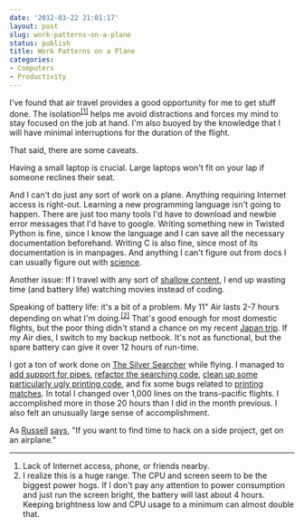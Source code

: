 ```yaml
---
date: '2012-03-22 21:01:17'
layout: post
slug: work-patterns-on-a-plane
status: publish
title: Work Patterns on a Plane
categories:
- Computers
- Productivity
---
```


I've found that air travel provides a good opportunity for me to get stuff done. The isolation<sup>[\[1\]](#ref_1)</sup> helps me avoid distractions and forces my mind to stay focused on the job at hand. I'm also buoyed by the knowledge that I will have minimal interruptions for the duration of the flight.

That said, there are some caveats.

Having a small laptop is crucial. Large laptops won't fit on your lap if someone reclines their seat. 

And I can't do just any sort of work on a plane. Anything requiring Internet access is right-out. Learning a new programming language isn't going to happen. There are just too many tools I'd have to download and newbie error messages that I'd have to google. Writing something new in Twisted Python is fine, since I know the language and I can save all the necessary documentation beforehand. Writing C is also fine, since most of its documentation is in manpages. And anything I can't figure out from docs I can usually figure out with [science](/2012/01/30/programming-we-can-do-science/).

Another issue: If I travel with any sort of [shallow content](/2011/12/04/consume-less-shallow-content), I end up wasting time (and battery life) watching movies instead of coding.

Speaking of battery life: it's a bit of a problem. My 11" Air lasts 2-7 hours depending on what I'm doing.<sup>[\[2\]](#ref_2)</sup> That's good enough for most domestic flights, but the poor thing didn't stand a chance on my recent [Japan trip](/2012/03/19/japan-trip). If my Air dies, I switch to my backup netbook. It's not as functional, but the spare battery can give it over 12 hours of run-time.

I got a ton of work done on [The Silver Searcher](https://github.com/ggreer/the_silver_searcher) while flying. I managed to [add support for pipes](https://github.com/ggreer/the_silver_searcher/commit/050ead66ee98abbfba639fd5ff7eded53c630455), [refactor the searching code](https://github.com/ggreer/the_silver_searcher/pull/16/files), [clean up some particularly ugly printing code](https://github.com/ggreer/the_silver_searcher/commit/b4dd2ac496edb75fec7bc4f66dde2fedead23b6f), and fix some bugs related to [printing](https://github.com/ggreer/the_silver_searcher/commit/46cc97f1ebe843e93825fbf8245d2dd2592a3a73) [matches](https://github.com/ggreer/the_silver_searcher/commit/a2bbca668dac9dcfbf55dad2887d2d2569bae2f7). In total I changed over 1,000 lines on the trans-pacific flights. I accomplished more in those 20 hours than I did in the month previous. I also felt an unusually large sense of accomplishment.

As [Russell](http://russellhaering.com/) [says](https://twitter.com/#!/russell_h/status/180862812074164224), "If you want to find time to hack on a side project, get on an airplane."

---

1. <span id="ref_1"></span>Lack of Internet access, phone, or friends nearby.
2. <span id="ref_2"></span>I realize this is a huge range. The CPU and screen seem to be the biggest power hogs. If I don't pay any attention to power consumption and just run the screen bright, the battery will last about 4 hours. Keeping brightness low and CPU usage to a minimum can almost double that.
